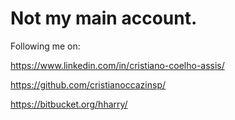 # Not my main account. 

Following me on:

https://www.linkedin.com/in/cristiano-coelho-assis/

https://github.com/cristianoccazinsp/

https://bitbucket.org/hharry/
